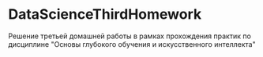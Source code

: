 # DataScienceThirdHomework
Решение третьей домашней работы в рамках прохождения практик по дисциплине "Основы глубокого обучения и искусственного интеллекта"
